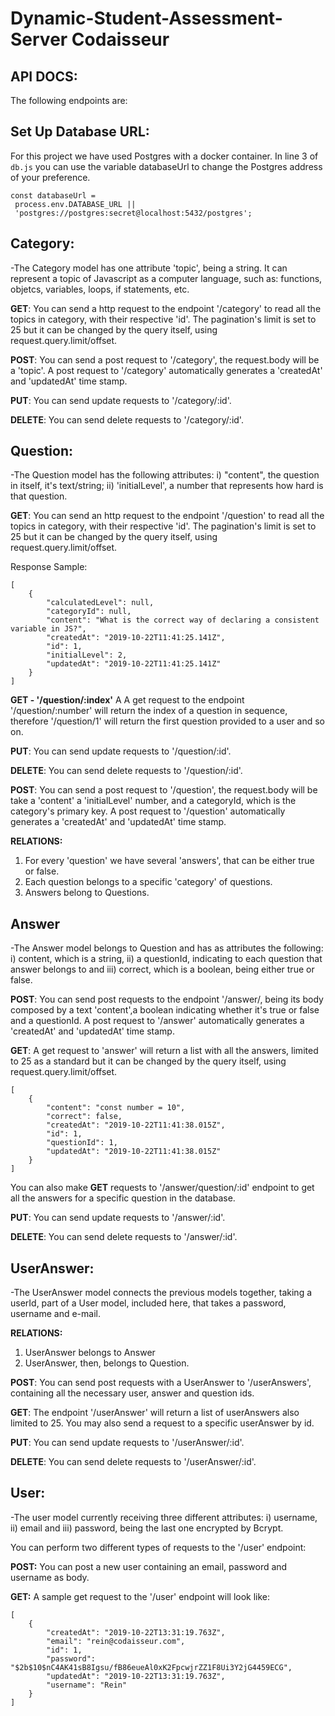  # Dynamic-Student-Assessment-Server Codaisseur

 ## API DOCS:

 The following endpoints are:

 ## Set Up Database URL:

 For this project we have used Postgres with a docker container. In line 3 of `db.js` you can use the variable databaseUrl to change the Postgres address of your preference.

 ``` 
 const databaseUrl =
  process.env.DATABASE_URL ||
  'postgres://postgres:secret@localhost:5432/postgres';
```

 ## Category:

-The Category model has one attribute 'topic', being a string. It can represent a topic of Javascript as a computer language, such as: functions, objetcs, variables, loops, if statements, etc.

**GET**: You can send a http request to the endpoint 
'/category' to read all the topics in category, with their respective 'id'. The pagination's limit is set to 25 but it can be changed by the query itself, using request.query.limit/offset.

**POST**: You can send a post request to '/category', the request.body will be a 'topic'. A post request to '/category' automatically generates a 'createdAt' and 'updatedAt' time stamp.

**PUT**: You can send update requests to '/category/:id'.

**DELETE**: You can send delete requests to '/category/:id'.

## Question:

-The Question model has the following attributes: i) "content", the question in itself, it's text/string; ii) 'initialLevel', a number that represents how hard is that question.

**GET**: You can send an http request to the endpoint 
'/question' to read all the topics in category, with their respective 'id'. The pagination's limit is set to 25 but it can be changed by the query itself, using request.query.limit/offset. 

Response Sample:

```
[
    {
        "calculatedLevel": null,
        "categoryId": null,
        "content": "What is the correct way of declaring a consistent variable in JS?",
        "createdAt": "2019-10-22T11:41:25.141Z",
        "id": 1,
        "initialLevel": 2,
        "updatedAt": "2019-10-22T11:41:25.141Z"
    }
]
```

**GET - '/question/:index'** A
A get request to the endpoint '/question/:number' will return the index of a question in sequence, therefore '/question/1' will return the first question provided to a user and so on. 

**PUT**: You can send update requests to '/question/:id'.

**DELETE**: You can send delete requests to '/question/:id'.

**POST**: You can send a post request to '/question', the request.body will be take a 'content' a 'initialLevel' number, and a categoryId, which is the category's primary key. A post request to '/question' automatically generates a 'createdAt' and 'updatedAt' time stamp.

**RELATIONS:** 
1) For every 'question' we have several 'answers', that can be either true or false.
2) Each question belongs to a specific 'category' of questions.
3) Answers belong to Questions.

## Answer

-The Answer model belongs to Question and has as attributes the following: i) content, which is a string, ii) a questionId, indicating to each question that answer belongs to and iii) correct, which is a boolean, being either true or false.

**POST**: You can send post requests to the endpoint '/answer/, being its body composed by a text 'content',a boolean indicating whether it's true or false and a questionId. A post request to '/answer' automatically generates a 'createdAt' and 'updatedAt' time stamp.

**GET**: A get request to 'answer' will return a list with all the answers, limited to 25 as a standard but it can be changed by the query itself, using request.query.limit/offset. 

```
[
    {
        "content": "const number = 10",
        "correct": false,
        "createdAt": "2019-10-22T11:41:38.015Z",
        "id": 1,
        "questionId": 1,
        "updatedAt": "2019-10-22T11:41:38.015Z"
    }
]
```

You can also make **GET** requests to '/answer/question/:id' endpoint to get all the answers for a specific question in the database.

**PUT**: You can send update requests to '/answer/:id'.

**DELETE**: You can send delete requests to '/answer/:id'.

## UserAnswer:

-The UserAnswer model connects the previous models together, taking a userId, part of a User model, included here, that takes a password, username and e-mail. 

**RELATIONS:**

1) UserAnswer belongs to Answer
2) UserAnswer, then, belongs to Question.

**POST**: You can send post requests with a UserAnswer to '/userAnswers', containing all the necessary user, answer and question ids.

**GET**: The endpoint '/userAnswer' will return a list of userAnswers also limited to 25. You may also send a request to a specific userAnswer by id.

**PUT**: You can send update requests to '/userAnswer/:id'.

**DELETE**: You can send delete requests to '/userAnswer/:id'.

## User:

-The user model currently receiving three different attributes: i) username, ii) email and iii) password, being the last one encrypted by Bcrypt.

You can perform two different types of requests to the '/user' endpoint:

**POST:** You can post a new user containing an email, password and username as body.
 
**GET:** A sample get request to the '/user' endpoint will look like:

```
[
    {
        "createdAt": "2019-10-22T13:31:19.763Z",
        "email": "rein@codaisseur.com",
        "id": 1,
        "password": "$2b$10$nC4AK41sB8Igsu/fB86eueAl0xK2FpcwjrZZ1F8Ui3Y2jG4459ECG",
        "updatedAt": "2019-10-22T13:31:19.763Z",
        "username": "Rein"
    }
]
```